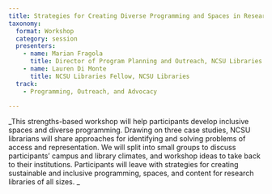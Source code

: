 ```yaml
---
title: Strategies for Creating Diverse Programming and Spaces in Research Libraries
taxonomy:
  format: Workshop
  category: session
  presenters:
    - name: Marian Fragola
	  title: Director of Program Planning and Outreach, NCSU Libraries
    - name: Lauren Di Monte
	  title: NCSU Libraries Fellow, NCSU Libraries
  track: 
	- Programming, Outreach, and Advocacy

---
```

_This strengths-based workshop will help participants develop inclusive spaces and diverse programming. Drawing on three case studies, NCSU librarians will share approaches for identifying and solving problems of access and representation. We will split into small groups to discuss participants’ campus and library climates, and workshop ideas to take back to their institutions. Participants will leave with strategies for creating sustainable and inclusive programming, spaces, and content for research libraries of all sizes. _




